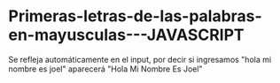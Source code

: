 # Primeras-letras-de-las-palabras-en-mayusculas---JAVASCRIPT

Se refleja automáticamente en el input, por decir si ingresamos "hola mi nombre es joel" aparecerá "Hola Mi Nombre Es Joel" 
